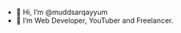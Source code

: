- 👋 Hi, I’m @muddsarqayyum
- 👀 I’m Web Developer, YouTuber and Freelancer.
<!---
muddsarqayyum/muddsarqayyum is a ✨ special ✨ repository because its `README.md` (this file) appears on your GitHub profile.
You can click the Preview link to take a look at your changes.
--->
